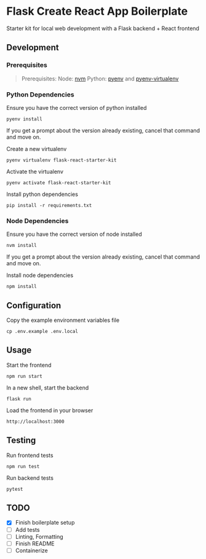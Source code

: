 # Flask Create React App Boilerplate

Starter kit for local web development with a Flask backend + React frontend

## Development

### Prerequisites
> Prerequisites:
> Node: [nvm](https://github.com/nvm-sh/nvm?tab=readme-ov-file#installing-and-updating)
> Python: [pyenv](https://github.com/pyenv/pyenv) and [pyenv-virtualenv](https://github.com/pyenv/pyenv-virtualenv)

### Python Dependencies

Ensure you have the correct version of python installed 

```shell
pyenv install
```

If you get a prompt about the version already existing, cancel that command and move on.

Create a new virtualenv

```shell
pyenv virtualenv flask-react-starter-kit
```

Activate the virtualenv
```shell
pyenv activate flask-react-starter-kit
```

Install python dependencies 

```shell
pip install -r requirements.txt
```

### Node Dependencies

Ensure you have the correct version of node installed

```shell
nvm install
```

If you get a prompt about the version already existing, cancel that command and move on.

Install node dependencies

```shell
npm install
```

## Configuration

Copy the example environment variables file
```shell
cp .env.example .env.local
```

## Usage

Start the frontend 

```shell
npm run start
```

In a new shell, start the backend

````shell
flask run
````

Load the frontend in your browser

```
http://localhost:3000
```

## Testing

Run frontend tests
```shell
npm run test
```

Run backend tests
```shell
pytest
```

## TODO

- [x] Finish boilerplate setup
- [ ] Add tests
- [ ] Linting, Formatting
- [ ] Finish README
- [ ] Containerize
